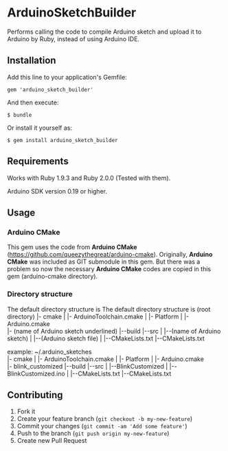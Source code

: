 # ArduinoSketchBuilder

Performs calling the code to compile Arduino sketch and upload it to Arduino
by Ruby, instead of using Arduino IDE.

## Installation

Add this line to your application's Gemfile:

    gem 'arduino_sketch_builder'

And then execute:

    $ bundle

Or install it yourself as:

    $ gem install arduino_sketch_builder

## Requirements

Works with Ruby 1.9.3 and Ruby 2.0.0 (Tested with them). 

Arduino SDK version 0.19 or higher. 

## Usage

### Arduino CMake

This gem uses the code from **Arduino CMake** (https://github.com/queezythegreat/arduino-cmake). 
Originally, **Arduino CMake** was included as GIT submodule in this gem. 
But there was a problem so now the necessary **Arduino CMake** codes are copied in this gem (arduino-cmake directory). 

### Directory structure

The default directory structure is 
  The default directory structure is
  (root directory)
    |- cmake
    |    |- ArduinoToolchain.cmake
    |    |- Platform
    |        |- Arduino.cmake  
    |- (name of Arduino sketch underlined)
         |--build
         |--src
         |   |--(name of Arduino sketch)
         |        |--(Arduino sketch file)
         |   |--CMakeLists.txt
         |--CMakeLists.txt  

example:
  ~/.arduino_sketches  
    |- cmake
    |    |- ArduinoToolchain.cmake
    |    |- Platform
    |        |- Arduino.cmake  
    |- blink_customized
         |--build
         |--src
         |   |--BlinkCustomized
         |        |--BlinkCustomized.ino
         |   |--CMakeLists.txt
         |--CMakeLists.txt      

## Contributing

1. Fork it
2. Create your feature branch (`git checkout -b my-new-feature`)
3. Commit your changes (`git commit -am 'Add some feature'`)
4. Push to the branch (`git push origin my-new-feature`)
5. Create new Pull Request
